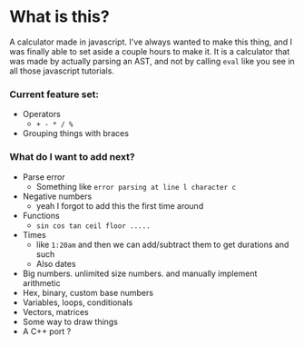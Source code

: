 # What is this?
A calculator made in javascript. 
I've always wanted to make this thing, and I was finally able to set aside a couple hours to make it.
It is a calculator that was made by actually parsing an AST, and not by calling `eval` like you see in all those javascript tutorials.

### Current feature set:
- Operators
    - `+ - * / %`
- Grouping things with braces

### What do I want to add next?
- Parse error
    - Something like `error parsing at line l character c`
- Negative numbers
    - yeah I forgot to add this the first time around
- Functions
    - `sin cos tan ceil floor .....`
- Times
    - like `1:20am` and then we can add/subtract them to get durations and such
    - Also dates
- Big numbers. unlimited size numbers. and manually implement arithmetic
- Hex, binary, custom base numbers
- Variables, loops, conditionals
- Vectors, matrices
- Some way to draw things
- A C++ port ?